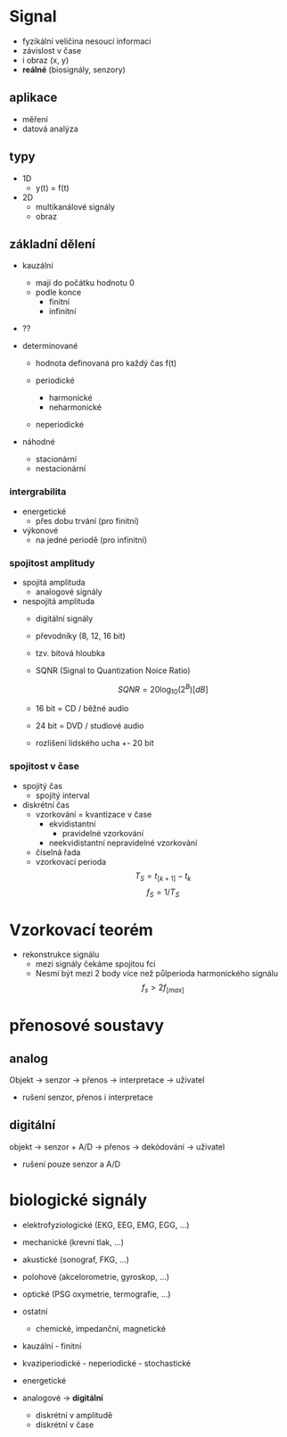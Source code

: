 # Signal

- fyzikální veličina nesoucí informaci
- závislost v čase
- i obraz (x, y)
- **reálné** (biosignály, senzory)

## aplikace

- měření
- datová analýza

## typy

- 1D
	- y(t) = f(t)
- 2D
	- multikanálové signály
	- obraz

## základní dělení

- kauzální
	- mají do počátku hodnotu 0
	- podle konce
		- finitní
		- infinitní
- ??

- determinované
	- hodnota definovaná pro každý čas f(t)
	
	- periodické
		- harmonické
		- neharmonické
	- neperiodické
- náhodné
	- stacionární
	- nestacionární

### intergrabilita

- energetické
	- přes dobu trvání (pro finitní)
- výkonové
	- na jedné periodě (pro infinitní)

### spojitost amplitudy

- spojitá amplituda
	- analogové signály
- nespojitá amplituda
	- digitální signály
	
	- převodníky (8, 12, 16 bit)

	- tzv. bitová hloubka
	
	- SQNR (Signal to Quantization Noice Ratio)
	
	  $$ \mathit{SQNR} = 20 \log_{10}(2^B) [dB]$$
	
	- 16 bit = CD / běžné audio
	- 24 bit = DVD / studiové audio
	- rozlišení lidského ucha +- 20 bit

### spojitost v čase

- spojitý čas
	- spojitý interval
- diskrétní čas
	- vzorkování = kvantizace v čase
		- ekvidistantní
			- pravidelné vzorkování
		- neekvidistantní
			nepravidelné vzorkování
	- číselná řada
	- vzorkovací perioda
		$$ T_S = t_[k+1] - t_k $$
		$$ f_S = 1/T_S $$

# Vzorkovací teorém

- rekonstrukce signálu
	- mezi signály čekáme spojitou fci
	- Nesmí být mezi 2 body více než půlperioda harmonického signálu
		$$ f_s > 2f_[max] $$

# přenosové soustavy

## analog

Objekt -> senzor -> přenos -> interpretace -> uživatel

- rušení senzor, přenos i interpretace

## digitální

objekt -> senzor + A/D -> přenos -> dekódování -> uživatel

- rušení pouze senzor a A/D

# biologické signály

- elektrofyziologické (EKG, EEG, EMG, EGG, ...)
- mechanické (krevní tlak, ...)
- akustické (sonograf, FKG, ...)
- polohové (akcelorometrie, gyroskop, ...)
- optické (PSG oxymetrie, termografie, ...)
- ostatní
	- chemické, impedanční, magnetické

- kauzální - finitní
- kvaziperiodické - neperiodické - stochastické
- energetické
- analogové -> **digitální**
	- diskrétní v amplitudě
	- diskrétní v čase
